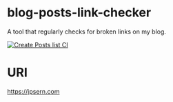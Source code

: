 # blog-posts-link-checker
A tool that regularly checks for broken links on my blog.

[![Create Posts list CI](https://github.com/Jpsern/blog-posts-link-checker/actions/workflows/posts-list.yml/badge.svg)](https://github.com/Jpsern/blog-posts-link-checker/actions/workflows/posts-list.yml)


# URI
https://jpsern.com
